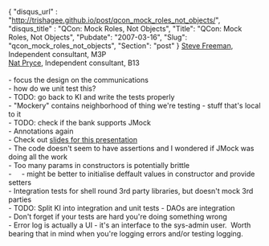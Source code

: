 {
 "disqus_url" : "http://trishagee.github.io/post/qcon_mock_roles_not_objects/",
 "disqus_title" : "QCon: Mock Roles, Not Objects",
 "Title": "QCon: Mock Roles, Not Objects",
 "Pubdate": "2007-03-16",
 "Slug": "qcon_mock_roles_not_objects",
 "Section": "post"
}
<a href="http://qcon.infoq.com/qcon/speakers/show_speaker.jsp?oid=171"> Steve Freeman</a>, Independent consultant, M3P<br /><a href="http://qcon.infoq.com/qcon/speakers/show_speaker.jsp?oid=190"> Nat Pryce</a>, Independent consultant, B13<br /><br />- focus the design on the communications<br />- how do we unit test this?<br />- TODO: go back to KI and write the tests properly<br />- "Mockery" contains neighborhood of thing we're testing - stuff that's local to it<br />- TODO: check if the bank supports JMock<br />- Annotations again<br />- Check out <a href="http://qcon.infoq.com/qcon/file?path=/QCon2007/slides/NatPryce_Freeman_Synaesthesis.pdf">slides for this presentation</a><br />- The code doesn't seem to have assertions and I wondered if JMock was doing all the work<br />- Too many params in constructors is potentially brittle<br />-&nbsp;&nbsp;&nbsp;&nbsp; - might be better to initialise deffault values in constructor and provide setters<br />- Integration tests for shell round 3rd party libraries, but doesn't mock 3rd parties<br />- TODO: Split KI into integration and unit tests - DAOs are integration<br />- Don't forget if your tests are hard you're doing something wrong<br />- Error log is actually a UI - it's an interface to the sys-admin user.&nbsp; Worth bearing that in mind when you're logging errors and/or testing logging.
